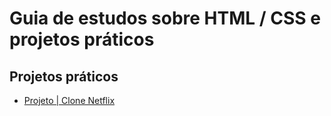 # Guia de estudos sobre HTML / CSS e projetos práticos

## Projetos práticos

- [Projeto | Clone Netflix](https://github.com/moouro/dio-desafio-github/tree/main/Estudos/HTML%20%26%20CSS/Projetos/clone-netflix)

